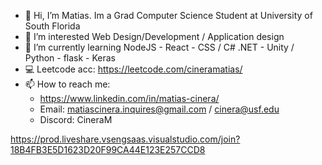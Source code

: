 - 👋 Hi, I’m Matias. Im a Grad Computer Science Student at University of South Florida
- 👀 I’m interested Web Design/Development / Application design 
- 🌱 I’m currently learning  NodeJS - React - CSS / C# .NET - Unity / Python - flask - Keras
- 💻 Leetcode acc: https://leetcode.com/cineramatias/ 
- 📫 How to reach me: 
  - https://www.linkedin.com/in/matias-cinera/  
  - Email: matiascinera.inquires@gmail.com / cinera@usf.edu
  - Discord: CineraM 

<!---
CineraM/CineraM is a ✨ special ✨ repository because its `README.md` (this file) appears on your GitHub profile.
You can click the Preview link to take a look at your changes.
--->
https://prod.liveshare.vsengsaas.visualstudio.com/join?18B4FB3E5D1623D20F99CA44E123E257CCD8
